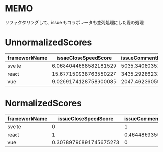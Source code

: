 # MEMO

リファクタリングして、issue もコラボレータも並列処理にした際の処理

# UnnormalizedScores

| frameworkName | issueCloseSpeedScore  | issueCommentByCollaboratorScore | abandonedScore        | maintenanceScore |
| ------------- | --------------------- | ------------------------------- | --------------------- | ---------------- |
| svelte        | 6.0684044668582181529 | 5035.3408035102195003           | 4769.8552376707713523 | -                |
| react         | 15.677150938763550227 | 3435.2928623170807251           | 5518.3970069718410159 | -                |
| vue           | 9.0269174128758600085 | 2047.4623605951819071           | 932.87916067939559223 | -                |

# NormalizedScores

| frameworkName | issueCloseSpeedScore   | issueCommentByCollaboratorScore | abandonedScore         | maintenanceScore       |
| ------------- | ---------------------- | ------------------------------- | ---------------------- | ---------------------- |
| svelte        | 0                      | 1                               | 0.83675959959325153272 | 0.16324040040674846728 |
| react         | 1                      | 0.46448693554209720103          | 1                      | 0.464486935542097201   |
| vue           | 0.30789790891745675273 | 0                               | 0                      | 0.30789790891745675273 |

